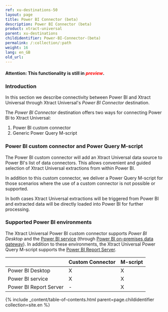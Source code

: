 ```yaml
---
ref: xu-destinations-50
layout: page
title: Power BI Connector (beta)
description: Power BI Connector (beta)
product: xtract-universal
parent: xu-destinations
childidentifier: Power-BI-Connector-(beta)
permalink: /:collection/:path
weight: 16
lang: en_GB
old_url: 
---
```


#### Attention: This functionality is still in *<span style="color:red">preview</span>*.<br>

### Introduction

In this section we describe connectivity between Power BI and Xtract Universal through Xtract Universal's *Power BI Connector* destination. <br>

The *Power BI Connector* destination offers two ways for connecting Power BI to Xtract Universal:

1. Power BI custom connector
2. Generic Power Query M-script

### Power BI custom connector and Power Query M-script

The Power BI custom connector will add an Xtract Universal data source to Power BI's list of data connectors. This allows convenient and guided selection of Xtract Universal extractions from within Power BI. <br>

In addition to this custom connector, we deliver a Power Query M-script for those scenarios where the use of a custom connector is not possible or supported. <br>

In both cases Xtract Universal extractions will be triggered from Power BI and extracted data will be directly loaded into Power BI for further processing.<br>

### Supported Power BI environments

The Xtract Universal Power BI custom connector supports *Power BI Desktop* and the [Power BI service](https://docs.microsoft.com/en-us/power-bi/power-bi-overview#the-parts-of-power-bi) (through [Power BI on-premises data gateway](https://docs.microsoft.com/en-us/power-bi/service-gateway-onprem)). In addition to these environments, the Xtract Universal Power Query M-script supports the [Power BI Report Server](https://docs.microsoft.com/en-us/power-bi/report-server/get-started).<br>


|                        | Custom Connector | M-script |
|------------------------|------------------|----------|
| Power BI Desktop       |         X        |     X    |
| Power BI service       |         X        |     X    |
| Power BI Report Server |         -        |     X    |







{% include _content/table-of-contents.html parent=page.childidentifier collection=site.en %}
